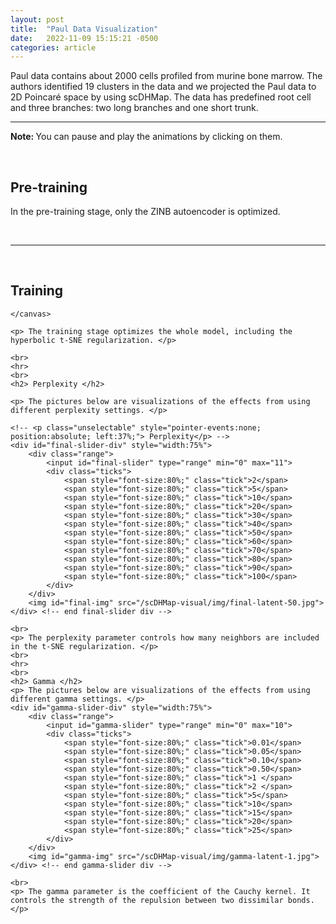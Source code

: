 ```yaml
---
layout: post
title:  "Paul Data Visualization"
date:   2022-11-09 15:15:21 -0500
categories: article
---
```



<!-- For more information about the gif play/pause button library (gifa11y) being used,
	please see https://github.com/adamchaboryk/gifa11y -->

<!-- html elements can be inserted anywhere (before main, in main, after main) -->
<!-- However, if you want any gifs with a play/pause button, they must go after <main class="container"> -->
Paul data contains about 2000 cells profiled from murine bone marrow. 
The authors identified 19 clusters in the data and we projected the Paul data to 2D Poincaré space by using scDHMap. 
The data has predefined root cell and three branches: two long branches and one short trunk.


---

<strong> Note: </strong> You can pause and play the animations by clicking on them.
<div>
<br>
	<h2>Pre-training</h2>
	<div class="gif-container">
		<canvas class="pre-training-canvas" id="pre-training-canvas"> </canvas>
		<div id="pause-btn" class="pause-btn"></div>
	</div>
	<p> In the pre-training stage, only the ZINB autoencoder is optimized. <br>
<div>
<br>
<hr>
<br>
	<h2>Training</h2>
	<canvas class="training-canvas" id="training-canvas">

	</canvas>

	<p> The training stage optimizes the whole model, including the hyperbolic t-SNE regularization. </p>
	
	<br>
	<hr>
	<br>
	<h2> Perplexity </h2>

	<p> The pictures below are visualizations of the effects from using different perplexity settings. </p>

	<!-- <p class="unselectable" style="pointer-events:none; position:absolute; left:37%;"> Perplexity</p> -->
	<div id="final-slider-div" style="width:75%">
		<div class="range">
			<input id="final-slider" type="range" min="0" max="11">
			<div class="ticks">
				<span style="font-size:80%;" class="tick">2</span>
				<span style="font-size:80%;" class="tick">5</span>
				<span style="font-size:80%;" class="tick">10</span>
				<span style="font-size:80%;" class="tick">20</span>
				<span style="font-size:80%;" class="tick">30</span>
				<span style="font-size:80%;" class="tick">40</span>
				<span style="font-size:80%;" class="tick">50</span>
				<span style="font-size:80%;" class="tick">60</span>
				<span style="font-size:80%;" class="tick">70</span>
				<span style="font-size:80%;" class="tick">80</span>
				<span style="font-size:80%;" class="tick">90</span>
				<span style="font-size:80%;" class="tick">100</span>
			</div>
		</div>
		<img id="final-img" src="/scDHMap-visual/img/final-latent-50.jpg">
	</div> <!-- end final-slider div -->

	<br>
	<p> The perplexity parameter controls how many neighbors are included in the t-SNE regularization. </p>	
	<br>
	<hr>
	<br>
	<h2> Gamma </h2>
	<p> The pictures below are visualizations of the effects from using different gamma settings. </p>
	<div id="gamma-slider-div" style="width:75%">
		<div class="range">
			<input id="gamma-slider" type="range" min="0" max="10">
			<div class="ticks">
				<span style="font-size:80%;" class="tick">0.01</span>
				<span style="font-size:80%;" class="tick">0.05</span>
				<span style="font-size:80%;" class="tick">0.10</span>
				<span style="font-size:80%;" class="tick">0.50</span>
				<span style="font-size:80%;" class="tick">1	</span>
				<span style="font-size:80%;" class="tick">2	</span>
				<span style="font-size:80%;" class="tick">5</span>
				<span style="font-size:80%;" class="tick">10</span>
				<span style="font-size:80%;" class="tick">15</span>
				<span style="font-size:80%;" class="tick">20</span>
				<span style="font-size:80%;" class="tick">25</span>
			</div>
		</div>
		<img id="gamma-img" src="/scDHMap-visual/img/gamma-latent-1.jpg">
	</div> <!-- end gamma-slider div -->

	<br>
	<p> The gamma parameter is the coefficient of the Cauchy kernel. It controls the strength of the repulsion between two dissimilar bonds. </p>

<style>
	
</style>
<link rel="stylesheet" type="text/css" href="/scDHMap-visual/slider.css">
<script type="text/javascript" src="/scDHMap-visual/gifler.js"></script>
<script type="text/javascript" src="/scDHMap-visual/run-gifler.js"></script>
<script src="https://ajax.googleapis.com/ajax/libs/jquery/3.5.1/jquery.min.js"></script>
<script>
	var perpMap = new Map([
		[0, 2], [1, 5], [2, 10], [3, 20], [4, 30],
		[5, 40], [6, 50], [7, 60], [8, 70], [9, 80], 
		[10, 90], [11, 100]
	]);

	var gammaMap = new Map([
		[0, 0.01], [1, 0.05], [2, 0.10], [3, 0.50], 
		[4, 1], [5, 2], [6, 5], [7, 10], [8, 15], [9, 20],
		[10, 25]
	]);


	$("#final-slider").on("change", function(e){
		let key = parseInt($(this).val());
		let val = perpMap.get(key);
		console.log(`${key} : ${val}`);
		$("#final-img").attr("src", `/scDHMap-visual/img/final-latent-${val}.jpg`);
	});

	$("#gamma-slider").on("change", function(e){
		let key = parseInt($(this).val());
		let val = gammaMap.get(key);
		console.log(`${key} : ${val}`);
		$("#gamma-img").attr("src", `/scDHMap-visual/img/gamma-latent-${val}.jpg`);
	});

</script>



